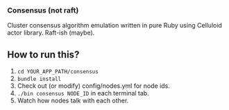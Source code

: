 ### Consensus (not raft)

Cluster consensus algorithm emulation written in pure Ruby using Celluloid actor library. Raft-ish (maybe).

## How to run this?

1. ```cd YOUR_APP_PATH/consensus```
2. ```bundle install```
3. Check out (or modify) config/nodes.yml for node ids.
4. ```./bin consensus NODE_ID``` in each terminal tab.
5. Watch how nodes talk with each other.